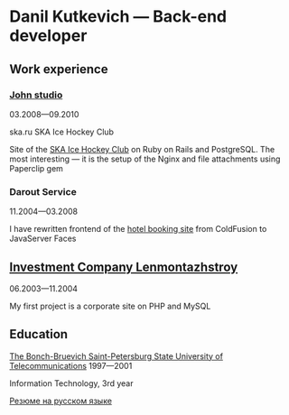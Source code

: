 # Danil Kutkevich — Back-end developer

## Work experience

### [John studio][]

03.2008—09.2010

ska.ru
SKA Ice Hockey Club

Site of the [SKA Ice Hockey Club][] on Ruby on Rails and PostgreSQL.
The most interesting — it is the setup of the Nginx
and file attachments using Paperclip gem

[John studio]: https://john.ru
[SKA Ice Hockey Club]: https://ska.ru

### Darout Service

11.2004—03.2008

I have rewritten frontend of the [hotel booking site][]
from ColdFusion to JavaServer Faces

[Darout Service]: http://darout.ru
[hotel booking site]: http://hotelguide.com

## [Investment Company Lenmontazhstroy][]

06.2003—11.2004

My first project is a corporate site on PHP and MySQL

[Investment Company Lenmontazhstroy]: https://lmsic.com

## Education

[The Bonch-Bruevich Saint-Petersburg State University of Telecommunications][] 1997—2001

Information Technology, 3rd year

[The Bonch-Bruevich Saint-Petersburg State University of Telecommunications]: https://sut.ru

[Резюме на русском языке](./CV.ru.md#readme)
